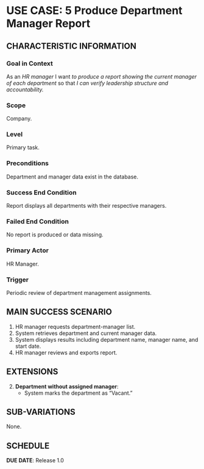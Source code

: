# USE CASE: 5 Produce Department Manager Report

## CHARACTERISTIC INFORMATION

### Goal in Context
As an *HR manager* I want *to produce a report showing the current manager of each department* so that *I can verify leadership structure and accountability.*

### Scope
Company.

### Level
Primary task.

### Preconditions
Department and manager data exist in the database.

### Success End Condition
Report displays all departments with their respective managers.

### Failed End Condition
No report is produced or data missing.

### Primary Actor
HR Manager.

### Trigger
Periodic review of department management assignments.

## MAIN SUCCESS SCENARIO
1. HR manager requests department-manager list.
2. System retrieves department and current manager data.
3. System displays results including department name, manager name, and start date.
4. HR manager reviews and exports report.

## EXTENSIONS
2. **Department without assigned manager**:
    - System marks the department as “Vacant.”

## SUB-VARIATIONS
None.

## SCHEDULE
**DUE DATE**: Release 1.0
